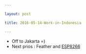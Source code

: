 ```yaml
---

layout: post

title: 2016-05-14-Work-in-Indonesia

---
```



-   Off to Jakarta =)
-   Next prios : Feather and [ESP8266](notes_ESP8266.md)

